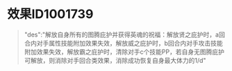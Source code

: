 # 效果ID1001739
> "des":"解放自身所有的图腾庇护并获得英魂的祝福：解放贤之庇护时，a回合内对手属性技能附加效果失效，解放威之庇护时，b回合内对手攻击技能附加效果失效，解放霸之庇护时，清除对手c个技能PP，若自身无图腾庇护可解放，则消除对手回合类效果，消除成功恢复自身最大体力的1/d"
